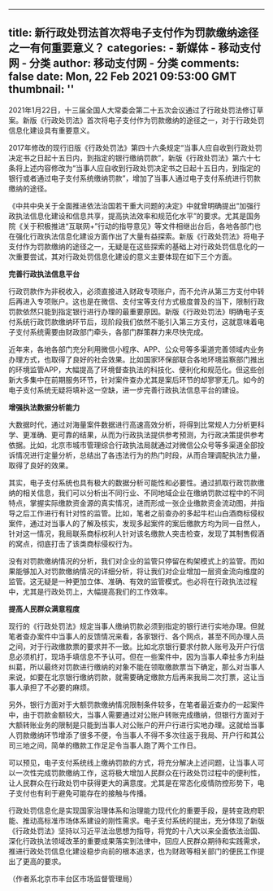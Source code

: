 
---
title: 新行政处罚法首次将电子支付作为罚款缴纳途径之一有何重要意义？
categories: 
    - 新媒体
    - 移动支付网 - 分类
author: 移动支付网 - 分类
comments: false
date: Mon, 22 Feb 2021 09:53:00 GMT
thumbnail: ''
---

<div>   
<p>2021年1月22日，十三届全国人大常委会第二十五次会议通过了行政处罚法修订草案。新版《行政处罚法》首次将电子支付作为罚款缴纳的途径之一，对于行政处罚信息化建设具有重要意义。</p>

<p>2017年修改的现行旧版《行政处罚法》第四十六条规定“当事人应自收到行政处罚决定书之日起十五日内，到指定的银行缴纳罚款”，新版《行政处罚法》第六十七条将上述内容修改为“当事人应自收到行政处罚决定书之日起十五日内，到指定的银行或者通过电子支付系统缴纳罚款”，增加了当事人通过电子支付系统进行罚款缴纳的途径。</p>

<p>《中共中央关于全面推进依法治国若干重大问题的决定》中就曾明确提出“加强行政执法信息化建设和信息共享，提高执法效率和规范化水平”的要求。尤其是国务院《关于积极推进“互联网+”行动的指导意见》等文件相继出台后，各地各部门也在强化行政执法信息化建设方面作出了大量有益探索。新版《行政处罚法》将电子支付作为罚款缴纳的途径之一，无疑是在这些探索的基础上对行政处罚信息化的一次重要尝试，其对行政处罚信息化建设的意义主要体现在如下三个方面。</p>

<p><strong>完善行政执法信息平台</strong></p>

<p>行政罚款作为非税收入，必须直接进入财政专项账户，而不允许从第三方支付中转后再进入专项账户。这也是在微信、支付宝等支付方式极度普及的当下，限制行政罚款依然只能到指定银行进行办理的最重要原因。新版《行政处罚法》明确电子支付系统行政罚款缴纳环节后，现阶段我们依然不能引入第三方支付，这就意味着电子支付系统需要由财政部门牵头，各部门群策群力来尽快完成。</p>

<p>近年来，各地各部门充分利用微信小程序、APP、公众号等多渠道完善领域内业务办理方式，也取得了良好的社会效果。比如国家环保部联合各地环境监察部门推出的环境监管APP，大幅提高了环境督查执法的科技化、便利化和规范化。但这些创新大多集中在前期服务环节，针对案件查办尤其是案后环节的却寥寥无几。如今的电子支付系统无疑将填补这一空缺，进一步完善行政执法信息平台的建设。</p>

<p><strong>增强执法数据分析能力</strong></p>

<p>大数据时代，通过对海量案件数据进行高速高效分析，将得到比常规人力分析更科学、更准确、更可靠的结果，从而为行政执法提供参考预测，为行政决策提供参考依据。比如，北京市城市管理综合行政执法局就通过对微信公众号等多渠道全部投诉情况进行定量分析，总结出了各违法行为的热门时段，从而合理调配执法力量，取得了良好的效果。</p>

<p>其实，电子支付系统也具有极大的数据分析可能性和必要性。通过抓取行政罚款缴纳的相关信息，我们可以分析出不同行业、不同地域企业在缴纳罚款过程中的不同特点，掌握实际缴款资金源的真实情况，进而形成一张企业缴款资金流动图，并指导之后工作进行有针对性的监管。比如，笔者之前查办的多起牛栏山白酒商标侵权案件，通过对当事人的了解及核实，发现多起案件的案后缴款方均为同一自然人，针对这一情况，我局联系商标权利人针对该名缴款人突击检查，发现了其制售假酒的窝点，彻底打击了该类商标侵权行为。</p>

<p>没有对罚款缴纳情况的分析，我们对企业的监管只停留在构架模式上的监管。而如果能够加入对罚款缴纳情况的详细分析，将让我们对企业增加一层资金流向维度的监管。这无疑是一种更加立体、准确、有效的监管模式。也必将在行政执法过程中，尤其是行政处罚上，大幅提高我们的工作效率。</p>

<p><strong>提高人民群众满意程度</strong></p>

<p>现行的《行政处罚法》规定当事人缴纳罚款必须到指定的银行进行实地办理。但就笔者查办案件中当事人的反馈情况来看，各家银行、各个网点，甚至不同办理人员之间，对于行政缴款票的要求并不一致。比如北京银行要求付款人账号及开户行信息必须机打，现场手填信息不予认可。但在一些案件中，因为当事人牵扯多方利益纠葛，所以最终对罚款进行缴纳的对象不能在领取缴款票当下确定，那么对当事人来说，如要在北京银行缴纳罚款，就需要确定缴款方后再来我局二次打票，这让当事人承担了不必要的麻烦。</p>

<p>另外，银行方面对于大额罚款缴纳情况限制条件较多，在笔者最近查办的一起案件中，由于罚款金额较大，当事人需要通过对公账户转账完成缴纳，但银行方面对于大额转账业务的限制是只能到当事人对公账户的开户行进行实地办理。这就给当事人罚款缴纳环节增添了很多不便，令当事人不得不多次往返于我局、开户行和其公司三地之间，简单的缴款工作足足令当事人跑了两个工作日。</p>

<p>可以预见，电子支付系统线上缴纳罚款的方式，将充分解决上述问题，让当事人可以一次性完成罚款缴纳工作，这将极大增加人民群众在行政处罚过程中的便利性，让人民群众在行政处罚中获得更大的满意度。尤其是在常态化疫情防控形势下，电子支付也有利于避免可能存在的接触与传播。</p>

<p>行政处罚信息化是实现国家治理体系和治理能力现代化的重要手段，是转变政府职能、推动高标准市场体系建设的刚性需求。电子支付系统的提出，充分体现了新版《行政处罚法》坚持以习近平法治思想为指导，将党的十八大以来全面依法治国、深化行政执法领域改革的重要成果落实到法律中，回应人民群众期待和实践需求，推进行政处罚信息化建设稳步向前的根本追求，也为财政等相关部门的便民工作提出了更高的要求。</p>

<p>（作者系北京市丰台区市场监督管理局）</p>
   
</div>
            
